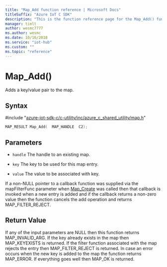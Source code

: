 ```yaml
---                             
title: "Map_Add function reference | Microsoft Docs" 
titleSuffix: "Azure IoT C SDK"            
description: "This is the function reference page for the Map_Add() function in the Azure IoT C SDK. This SDK is used with Azure IoT Hub and Azure IoT Hub Device Provisioning Service"            
manager: timlt                 
author: wesmc7777              
ms.author: wesmc               
ms.date: 10/16/2018                    
ms.service: "iot-hub"             
ms.custom: ""                
ms.topic: "reference"        
---                            
```


# Map_Add()

Adds a key/value pair to the map.

## Syntax

\#include "[azure-iot-sdk-c/c-utility/inc/azure_c_shared_utility/map.h](../map-h.md)"  
```C
MAP_RESULT Map_Add(  MAP_HANDLE  C2);
```

## Parameters
* `handle` The handle to an existing map. 

* `key` The key to be used for this map entry. 

* `value` The value to be associated with key.

If a non-NULL pointer to a callback function was supplied via the mapFilterFunc parameter when [Map_Create](../map-h/map-create.md) was called then that callback is invoked when a new entry is added and if the callback returns a non-zero value then the function cancels the add operation and returns MAP_FILTER_REJECT.

## Return Value
If any of the input parameters are NULL then this function returns MAP_INVALID_ARG. If the key already exists in the map then MAP_KEYEXISTS is returned. If the filter function associated with the map rejects the entry then MAP_FILTER_REJECT is returned. In case an error occurs when the new key is added to the map the function returns MAP_ERROR. If everything goes well then MAP_OK is returned.

